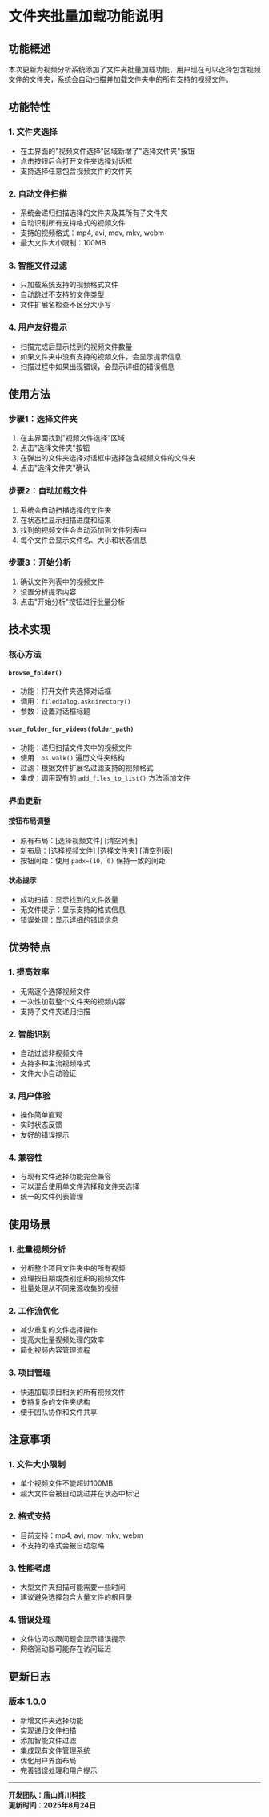 # 文件夹批量加载功能说明

## 功能概述

本次更新为视频分析系统添加了文件夹批量加载功能，用户现在可以选择包含视频文件的文件夹，系统会自动扫描并加载文件夹中的所有支持的视频文件。

## 功能特性

### 1. 文件夹选择
- 在主界面的"视频文件选择"区域新增了"选择文件夹"按钮
- 点击按钮后会打开文件夹选择对话框
- 支持选择任意包含视频文件的文件夹

### 2. 自动文件扫描
- 系统会递归扫描选择的文件夹及其所有子文件夹
- 自动识别所有支持格式的视频文件
- 支持的视频格式：mp4, avi, mov, mkv, webm
- 最大文件大小限制：100MB

### 3. 智能文件过滤
- 只加载系统支持的视频格式文件
- 自动跳过不支持的文件类型
- 文件扩展名检查不区分大小写

### 4. 用户友好提示
- 扫描完成后显示找到的视频文件数量
- 如果文件夹中没有支持的视频文件，会显示提示信息
- 扫描过程中如果出现错误，会显示详细的错误信息

## 使用方法

### 步骤1：选择文件夹
1. 在主界面找到"视频文件选择"区域
2. 点击"选择文件夹"按钮
3. 在弹出的文件夹选择对话框中选择包含视频文件的文件夹
4. 点击"选择文件夹"确认

### 步骤2：自动加载文件
1. 系统会自动扫描选择的文件夹
2. 在状态栏显示扫描进度和结果
3. 找到的视频文件会自动添加到文件列表中
4. 每个文件会显示文件名、大小和状态信息

### 步骤3：开始分析
1. 确认文件列表中的视频文件
2. 设置分析提示内容
3. 点击"开始分析"按钮进行批量分析

## 技术实现

### 核心方法

#### `browse_folder()`
- 功能：打开文件夹选择对话框
- 调用：`filedialog.askdirectory()`
- 参数：设置对话框标题

#### `scan_folder_for_videos(folder_path)`
- 功能：递归扫描文件夹中的视频文件
- 使用：`os.walk()` 遍历文件夹结构
- 过滤：根据文件扩展名过滤支持的视频格式
- 集成：调用现有的 `add_files_to_list()` 方法添加文件

### 界面更新

#### 按钮布局调整
- 原有布局：[选择视频文件] [清空列表]
- 新布局：[选择视频文件] [选择文件夹] [清空列表]
- 按钮间距：使用 `padx=(10, 0)` 保持一致的间距

#### 状态提示
- 成功扫描：显示找到的文件数量
- 无文件提示：显示支持的格式信息
- 错误处理：显示详细的错误信息

## 优势特点

### 1. 提高效率
- 无需逐个选择视频文件
- 一次性加载整个文件夹的视频内容
- 支持子文件夹递归扫描

### 2. 智能识别
- 自动过滤非视频文件
- 支持多种主流视频格式
- 文件大小自动验证

### 3. 用户体验
- 操作简单直观
- 实时状态反馈
- 友好的错误提示

### 4. 兼容性
- 与现有文件选择功能完全兼容
- 可以混合使用单文件选择和文件夹选择
- 统一的文件列表管理

## 使用场景

### 1. 批量视频分析
- 分析整个项目文件夹中的所有视频
- 处理按日期或类别组织的视频文件
- 批量处理从不同来源收集的视频

### 2. 工作流优化
- 减少重复的文件选择操作
- 提高大批量视频处理的效率
- 简化视频内容管理流程

### 3. 项目管理
- 快速加载项目相关的所有视频文件
- 支持复杂的文件夹结构
- 便于团队协作和文件共享

## 注意事项

### 1. 文件大小限制
- 单个视频文件不能超过100MB
- 超大文件会被自动跳过并在状态中标记

### 2. 格式支持
- 目前支持：mp4, avi, mov, mkv, webm
- 不支持的格式会被自动忽略

### 3. 性能考虑
- 大型文件夹扫描可能需要一些时间
- 建议避免选择包含大量文件的根目录

### 4. 错误处理
- 文件访问权限问题会显示错误提示
- 网络驱动器可能存在访问延迟

## 更新日志

### 版本 1.0.0
- 新增文件夹选择功能
- 实现递归文件扫描
- 添加智能文件过滤
- 集成现有文件管理系统
- 优化用户界面布局
- 完善错误处理和用户提示

---

**开发团队：唐山肖川科技**  
**更新时间：2025年8月24日**